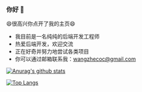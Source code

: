 <!--
**qqxx6661/qqxx6661** is a ✨ _special_ ✨ repository because its `README.md` (this file) appears on your GitHub profile.

Here are some ideas to get you started:

- 🔭 I’m currently working on ...
- 🌱 I’m currently learning ...
- 👯 I’m looking to collaborate on ...
- 🤔 I’m looking for help with ...
- 💬 Ask me about ...
- 📫 How to reach me: ...
- 😄 Pronouns: ...
- ⚡ Fun fact: ...
-->

### 你好 👋

😄很高兴你点开了我的主页😄

- 我目前是一名纯纯的后端开发工程师
- 热爱后端开发，欢迎交流
- 正在好奇并努力地尝试各类项目
- 你可以通过邮箱联系我：wangzhecoc@gmail.com


[![Anurag's github stats](https://github-readme-stats.vercel.app/api?username=1996Neil&count_private=true&show_icons=true&theme=graywhite)](https://github.com/anuraghazra/github-readme-stats)

[![Top Langs](https://github-readme-stats.vercel.app/api/top-langs/?username=1996Neil&theme=graywhite&layout=compact)](https://github.com/anuraghazra/github-readme-stats)


